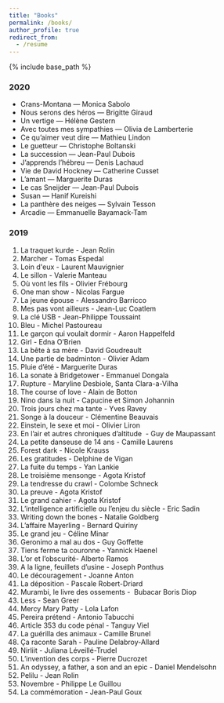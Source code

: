 ```yaml
---
title: "Books"
permalink: /books/
author_profile: true
redirect_from:
  - /resume
---
```


{% include base_path %}

### 2020
* Crans-Montana — Monica Sabolo
* Nous serons des héros — Brigitte Giraud
* Un vertige — Hélène Gestern
* Avec toutes mes sympathies — Olivia de Lamberterie
* Ce qu’aimer veut dire — Mathieu Lindon
* Le guetteur — Christophe Boltanski
* La succession — Jean-Paul Dubois
* J’apprends l’hébreu — Denis Lachaud
* Vie de David Hockney — Catherine Cusset
* L’amant — Marguerite Duras
* Le cas Sneijder — Jean-Paul Dubois
* Susan — Hanif Kureishi
* La panthère des neiges — Sylvain Tesson
* Arcadie — Emmanuelle Bayamack-Tam

### 2019
1. La traquet kurde - Jean Rolin
2. Marcher - Tomas Espedal
3. Loin d'eux - Laurent Mauvignier
4. Le sillon - Valerie Manteau
5. Où vont les fils - Olivier Frébourg
6. One man show - Nicolas Fargue
7. La jeune épouse - Alessandro Barricco
8. Mes pas vont ailleurs - Jean-Luc Coatlem
9. La clé USB - Jean-Philippe Toussaint
10. Bleu - Michel Pastoureau
11. Le garçon qui voulait dormir - Aaron Happelfeld
12. Girl - Edna O’Brien
13. La bête à sa mère - David Goudreault
14. Une partie de badminton - Olivier Adam
15. Pluie d’été - Marguerite Duras
16. La sonate à Bridgetower - Emmanuel Dongala
17. Rupture - Maryline Desbiole, Santa Clara-a-Vilha
18. The course of love - Alain de Botton
19. Nino dans la nuit - Capucine et Simon Johannin
20. Trois jours chez ma tante - Yves Ravey
21. Songe à la douceur - Clémentine Beauvais
22. Einstein, le sexe et moi - Olivier Liron
23. En l’air et autres chroniques d’altitude  - Guy de Maupassant
24. La petite danseuse de 14 ans - Camille Laurens
25. Forest dark - Nicole Krauss
26. Les gratitudes - Delphine de Vigan
27. La fuite du temps - Yan Lankie
28. Le troisième mensonge - Agota Kristof
29. La tendresse du crawl - Colombe Schneck
30. La preuve - Agota Kristof
31. Le grand cahier - Agota Kristof
32. L’intelligence artificielle ou l’enjeu du siècle - Eric Sadin
33. Writing down the bones - Natalie Goldberg
34. L’affaire Mayerling - Bernard Quiriny
35. Le grand jeu - Céline Minar
36. Geronimo a mal au dos - Guy Goffette
37. Tiens ferme ta couronne - Yannick Haenel
38. L’or et l’obscurité- Alberto Ramos
39. A la ligne, feuillets d’usine - Joseph Ponthus
40. Le découragement - Joanne Anton
41. La déposition - Pascale Robert-Driard
42. Murambi, le livre des ossements -  Bubacar Boris Diop
43. Less - Sean Greer
44. Mercy Mary Patty - Lola Lafon
45. Pereira prétend - Antonio Tabucchi
46. Article 353 du code pénal - Tanguy Viel
47. La guérilla des animaux - Camille Brunel
48. Ça raconte Sarah - Pauline Delabroy-Allard
49. Nirliit - Juliana Léveillé-Trudel
50. L’invention des corps - Pierre Ducrozet
51. An odyssey, a father, a son and an epic - Daniel Mendelsohn
52. Pelilu - Jean Rolin
53. Novembre - Philippe Le Guillou
54. La commémoration - Jean-Paul Goux
